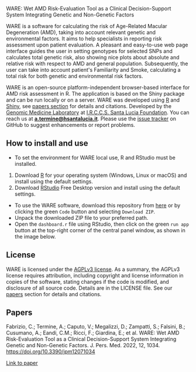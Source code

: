 WARE: Wet AMD Risk-Evaluation Tool as a Clinical Decision-Support System Integrating Genetic and Non-Genetic Factors

WARE is a software for calculating the risk of Age-Related Macular Degeneration (AMD), taking into account relevant genetic and environmental factors. It aims to help specialists in reporting risk assessment upon patient evaluation. 
A pleasant and easy-to-use web page interface guides the user in setting genotypes for selected SNPs and calculates total genetic risk, also showing nice plots about absolute and relative risk with respect to AMD and general population. Subsequently, the user can take into account patient's Familiarity and Smoke, calculating a total risk for both genetic and environmental risk factors.

WARE is an open-source platform-independent browser-based interface for AMD risk assessment in R. The application is based on the Shiny package and can be run locally or on a server. WARE was developed using [R](https://www.r-project.org/) and [Shiny](https://shiny.rstudio.com/), see [papers section](#papers) for details and citations. Developed by the <a href="https://www.hsantalucia.it/en/molecular-genetics-laboratory-uildm" target="_blank">Genomic Medicine Laboratory</a> at <a href="https://www.hsantalucia.it/en" target="_blank">I.R.C.C.S. Santa Lucia Foundation</a>. You can reach us at **a.termine@hsantalucia.it**. Please use the [issue tracker](https://github.com/Andreater/NeuroPGx/issues) on GitHub to suggest enhancements or report problems.

## How to install and use

- To set the environment for WARE local use, R and RStudio must be installed.
 1. Download [R](https://cran.r-project.org/) for your operating system (Windows, Linux or macOS) and install using the default settings.
 2. Download [RStudio](https://www.rstudio.com/products/rstudio/download/) Free Desktop version and install using the default settings.

- To use the WARE software, download this repository from [here](https://github.com/Andreater/AMD-Risk-Tool/archive/refs/heads/main.zip) or by clicking the green `Code` button and selecting `Download ZIP`.
- Unpack the downloaded ZIP file to your preferred path.
- Open the `dashboard.r` file using RStudio, then click on the green `run app` button at the top-right corner of the central panel window, as shown in the image below.

## License
WARE is licensed under the <a href="https://tldrlegal.com/license/gnu-affero-general-public-license-v3-(agpl-3.0)" target="\_blank">AGPLv3 license</a>. As a summary, the AGPLv3 license requires attribution, including copyright and license information in copies of the software, stating changes if the code is modified, and disclosure of all source code. Details are in the LICENSE file. See our [papers](#Papers) section for details and citations.

## Papers
Fabrizio, C.; Termine, A.; Caputo, V.; Megalizzi, D.; Zampatti, S.; Falsini, B.; Cusumano, A.; Eandi, C.M.; Ricci, F.; Giardina, E.; et al. WARE: Wet AMD Risk-Evaluation Tool as a Clinical Decision-Support System Integrating Genetic and Non-Genetic Factors. J. Pers. Med. 2022, 12, 1034. https://doi.org/10.3390/jpm12071034


[Link to paper](https://www.mdpi.com/2075-4426/12/7/1034)
